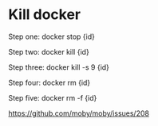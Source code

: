# Kill docker


Step one:
docker stop {id}

Step two:
docker kill {id}

Step three:
docker kill -s 9 {id}

Step four:
docker rm {id}

Step five:
docker rm -f {id}


https://github.com/moby/moby/issues/208